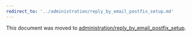 ```yaml
---
redirect_to: '../administration/reply_by_email_postfix_setup.md'
---
```


This document was moved to [administration/reply_by_email_postfix_setup](../administration/reply_by_email_postfix_setup.md).
